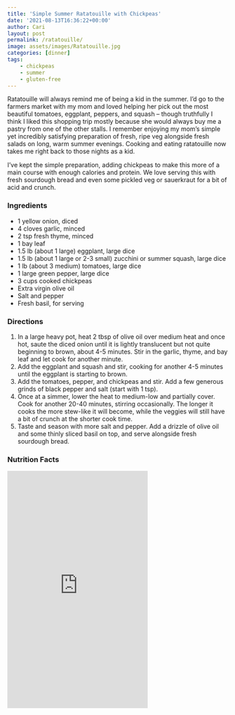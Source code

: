```yaml
---
title: 'Simple Summer Ratatouille with Chickpeas'
date: '2021-08-13T16:36:22+00:00'
author: Cari
layout: post
permalink: /ratatouille/
image: assets/images/Ratatouille.jpg
categories: [dinner]
tags:
    - chickpeas
    - summer
    - gluten-free
---
```


Ratatouille will always remind me of being a kid in the summer. I’d go to the farmers market with my mom and loved helping her pick out the most beautiful tomatoes, eggplant, peppers, and squash – though truthfully I think I liked this shopping trip mostly because she would always buy me a pastry from one of the other stalls. I remember enjoying my mom’s simple yet incredibly satisfying preparation of fresh, ripe veg alongside fresh salads on long, warm summer evenings. Cooking and eating ratatouille now takes me right back to those nights as a kid.

I’ve kept the simple preparation, adding chickpeas to make this more of a main course with enough calories and protein. We love serving this with fresh sourdough bread and even some pickled veg or sauerkraut for a bit of acid and crunch.

<h3> Ingredients </h3>

- 1 yellow onion, diced
- 4 cloves garlic, minced
- 2 tsp fresh thyme, minced
- 1 bay leaf
- 1.5 lb (about 1 large) eggplant, large dice
- 1.5 lb (about 1 large or 2-3 small) zucchini or summer squash, large dice
- 1 lb (about 3 medium) tomatoes, large dice
- 1 large green pepper, large dice
- 3 cups cooked chickpeas
- Extra virgin olive oil
- Salt and pepper
- Fresh basil, for serving

<h3> Directions </h3>

1. In a large heavy pot, heat 2 tbsp of olive oil over medium heat and once hot, saute the diced onion until it is lightly translucent but not quite beginning to brown, about 4-5 minutes. Stir in the garlic, thyme, and bay leaf and let cook for another minute.
2. Add the eggplant and squash and stir, cooking for another 4-5 minutes until the eggplant is starting to brown.
3. Add the tomatoes, pepper, and chickpeas and stir. Add a few generous grinds of black pepper and salt (start with 1 tsp).
4. Once at a simmer, lower the heat to medium-low and partially cover. Cook for another 20-40 minutes, stirring occasionally. The longer it cooks the more stew-like it will become, while the veggies will still have a bit of crunch at the shorter cook time.
5. Taste and season with more salt and pepper. Add a drizzle of olive oil and some thinly sliced basil on top, and serve alongside fresh sourdough bread.

<h3> Nutrition Facts </h3>

<iframe title="CRONOMETER.com" width="320" height="540" src="https://cronometer.com/facts.html?food=30582286&measure=83748795&labelType=AMERICAN_2016" frameborder="0"></iframe>
